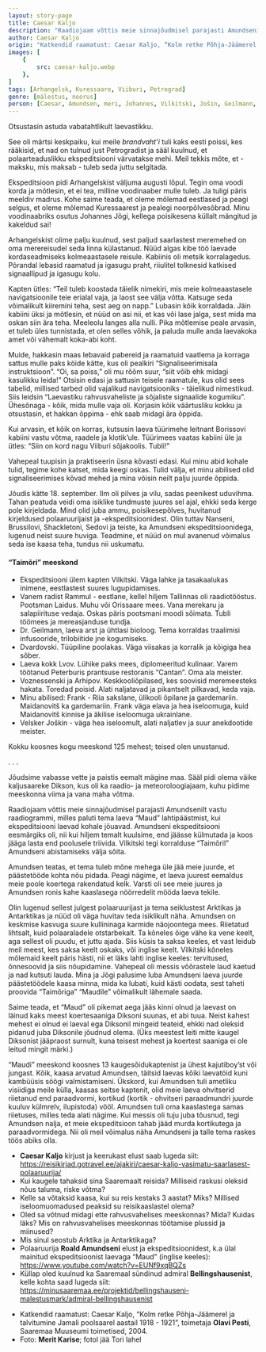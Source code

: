 ```yaml
---
layout: story-page
title: Caesar Kaljo
description: "Raadiojaam võttis meie sinnajõudmisel parajasti Amundsenilt vastu raadiogrammi, milles paluti tema laeva “Maud” lahitpäästmist."
author: Caesar Kaljo
origin: "Katkendid raamatust: Caesar Kaljo, “Kolm retke Põhja-Jäämerel ja talvitumine Jamali poolsaarel aastail 1918-1921”, toimetaja Olavi Pesti, Saaremaa Muuseumi toimetised, 2004."
images: [
    {
        src: caesar-kaljo.webp
    },
]
tags: [Arhangelsk, Kuressaare, Viiburi, Petrograd]
genre: [mälestus, noorus]
person: [Caesar, Amundsen, meri, Johannes, Vilkitski, Jošin, Geilmann, Dvardovski, Voznessenski, Arhipov, Frank, Maidanovitš, Dikson, Borissov, Lvov, Rammul, Laidus]
---
```


<!-- # {{$doc.title}} -->


Otsustasin astuda vabatahtlikult laevastikku. 

See oli märtsi keskpaiku, kui meile *brandvaht’i* tuli kaks eesti poissi, kes rääkisid, et nad on tulnud just Petrogradist ja sääl kuulnud, et polaarteaduslikku ekspeditsiooni värvatakse mehi. Meil tekkis mõte, et - maksku, mis maksab - tuleb seda juttu selgitada.

Ekspeditsioon pidi Arhangelskist väljuma augusti lõpul. Tegin oma voodi korda ja mõtlesin, et ei tea, milline voodinaaber mulle tuleb. Ja tuligi päris meeldiv madrus. Kohe saime teada, et oleme mõlemad eestlased ja peagi selgus, et oleme mõlemad Kuressaarest ja pealegi noorpõlvesõbrad. Minu voodinaabriks osutus Johannes Jõgi, kellega poisikesena küllalt mängitud ja kakeldud sai!

Arhangelskist olime palju kuulnud, sest paljud saarlastest meremehed on oma merereisudel seda linna külastanud. Nüüd algas kibe töö laevade kordaseadmiseks kolmeaastasele reisule. Kabiinis oli metsik korralagedus. Põrandal lebasid raamatud ja igasugu praht, riiulitel tolknesid katkised signaallipud ja igasugu kolu.

Kapten ütles: “Teil tuleb koostada täielik nimekiri, mis meie kolmeaastasele navigatsioonile teie erialal vaja, ja laost see välja võtta. Katsuge seda võimalikult kiiremini teha, sest aeg on napp.” Lubasin kõik korraldada. Jäin kabiini üksi ja mõtlesin, et nüüd on asi nii, et kas või lase jalga, sest mida ma oskan siin ära teha. Meeleolu langes alla nulli. Pika mõtlemise peale arvasin, et tuleb üles tunnistada, et olen selles võhik, ja paluda mulle anda laevakoka amet või vähemalt koka-abi koht.

Muide, hakkasin maas lebavaid pabereid ja raamatuid vaatlema ja korraga sattus mulle paks köide kätte, kus oli pealkiri “Signaliseerimisala instruktsioon”. “Oi, sa poiss,” oli mu rõõm suur, “siit võib ehk midagi kasulikku leida!” Otsisin edasi ja sattusin teisele raamatule, kus olid sees tabelid, millised tarbed olid vajalikud navigatsiooniks - täielikud nimestikud. Siis leidsin “Laevastiku rahvusvaheliste ja sõjaliste signaalide kogumiku”. Ühesõnaga - kõik, mida mulle vaja oli. Korjasin kõik väärtusliku kokku ja otsustasin, et hakkan õppima - ehk saab midagi ära õppida.

Kui arvasin, et kõik on korras, kutsusin laeva tüürimehe leitnant Borissovi kabiini vastu võtma, raadele ja klotik’ule. Tüürimees vaatas kabiini üle ja ütles: “Siin on kord nagu Viiburi sõjakoolis. Tubli!”

Vahepeal tuupisin ja praktiseerin üsna kõvasti edasi. Kui minu abid kohale tulid, tegime kohe katset, mida keegi oskas. Tulid välja, et minu abilised olid signaliseerimises kõvad mehed ja mina võisin neilt palju juurde õppida.

Jõudis kätte 18. september. Ilm oli pilves ja vilu, sadas peenikest uduvihma. Tahan peatuda veidi oma isiklike tundmuste juures sel ajal, ehkki seda kerge pole kirjeldada. Mind olid juba ammu, poisikesepõlves, huvitanud kirjeldused polaaruurijaist ja -ekspeditsioonidest. Olin tuttav Nanseni, Brussilovi, Shackletoni, Sedovi ja teiste, ka Amundseni  ekspeditsioonidega, lugenud neist suure huviga. Teadmine, et nüüd on mul avanenud võimalus seda ise kaasa teha, tundus nii uskumatu. 

#### “Taimõri” meeskond

- Ekspeditsiooni ülem kapten Vilkitski. Väga lahke ja tasakaalukas inimene, eestlastest suures lugupidamises.
- Vanem radist Rammul - eestlane, kellel hiljem Tallinnas oli raadiotööstus.
Pootsman Laidus. Muhu või Orissaare mees. Vana merekaru ja salapiirituse vedaja. Oskas päris pootsmani moodi sõimata. Tubli töömees ja mereasjanduse tundja.
- Dr. Geilmann, laeva arst ja ühtlasi bioloog. Tema korraldas traalimisi infusooride, trilobiitide jne kogumiseks.
- Dvardovski. Tüüpiline poolakas. Väga viisakas ja korralik ja kõigiga hea sõber.
- Laeva kokk Lvov. Lühike paks mees, diplomeeritud kulinaar. Varem töötanud Peterburis prantsuse restoranis “Cantan”. Oma ala meister.
- Voznessenski ja Arhipov. Keskkooliõpilased, kes soovisid meremeesteks hakata. Toredad poisid. Alati naljatavad ja pikantselt pilkavad, keda vaja. 
- Minu abilised: Frank - Riia sakslane, ülikooli õpilane ja gardemariin. Maidanovitš ka gardemariin. Frank väga elava ja hea iseloomuga, kuid Maidanovitš kinnise ja äkilise iseloomuga ukrainlane.
- Velsker Joškin - väga hea iseloomult, alati naljatlev ja suur anekdootide meister.
 
Kokku koosnes kogu meeskond 125 mehest; teised olen unustanud. 

. . .

Jõudsime vabasse vette ja paistis eemalt mägine maa. Sääl pidi olema väike kaljusaareke Dikson, kus oli ka raadio- ja meteoroloogiajaam, kuhu pidime meeskonna viima ja vana maha võtma. 

Raadiojaam võttis meie sinnajõudmisel parajasti Amundsenilt vastu raadiogrammi, milles paluti tema laeva “Maud” lahtipäästmist, kui ekspeditsiooni laevad kohale jõuavad. Amundseni ekspeditsiooni eesmärgiks oli, nii kui hiljem temalt kuulsime, end jäässe külmutada ja koos jääga lasta end poolusele triivida. Vilkitski tegi korralduse “Taimõril” Amundseni abistamiseks välja sõita.

Amundsen teatas, et tema tuleb mõne mehega üle jää meie juurde, et päästetööde kohta nõu pidada. Peagi nägime, et laeva juurest eemaldus meie poole koertega rakendatud kelk. Varsti oli see meie juures ja Amundsen ronis kahe kaaslasega nöörredelit mööda laeva tekile.

Olin lugenud sellest julgest polaaruurijast ja tema seiklustest Arktikas ja Antarktikas ja nüüd oli väga huvitav teda isiklikult näha. Amundsen on keskmise kasvuga suure kullininaga karmide näojoontega mees. Riietatud lihtsalt, kuid polaaraladele otstarbekalt. Ta kõneles õige vähe ka vene keelt, aga sellest oli puudu, et juttu ajada. Siis küsis ta saksa keeles, et vast leidub meil meest, kes saksa keelt oskaks, või inglise keelt. Vilkitski kõneles mõlemaid keelt päris hästi, nii et läks lahti inglise keeles: tervitused, õnnesoovid ja siis nõupidamine. Vahepeal oli messis võõrastele laud kaetud ja nad kutsuti lauda. Mina ja Jõgi palusime luba Amundseni laeva juurde päästetöödele kaasa minna, mida ka lubati, kuid kästi oodata, sest taheti proovida “Taimõriga” “Maudile” võimalikult lähemale saada.

Saime teada, et “Maud” oli pikemat aega jääs kinni olnud ja laevast on läinud kaks meest koertesaaniga Diksoni suunas, et abi tuua. Neist kahest mehest ei olnud ei laeval ega Diksonil mingeid teateid, ehkki nad oleksid pidanud juba Diksonile jõudnud olema. (Üks meestest leiti mitte kaugel Diksonist jääpraost surnult, kuna teisest mehest ja koertest saaniga ei ole leitud mingit märki.)

“Maudi” meeskond koosnes 13 kaugesõidukaptenist ja ühest kajutiboy’st või jungast. Kõik, kaasa arvatud Amundsen, täitsid laevas kõiki laevatöid kuni kambüüsis söögi valmistamiseni. Ükskord, kui Amundsen tuli ametliku visiidiga meile külla, kaasas seitse kaptenit, olid meie laeva ohvitserid riietanud end paraadvormi, kortikud (kortik - ohvitseri paraadmundri juurde kuuluv külmrelv, ilupistoda) vööl. Amundsen tuli oma kaaslastega samas riietuses, milles teda alati nägime. Kui messis oli tuju juba tõusnud, tegi Amundsen nalja, et meie ekspeditsioon tahab jääd murda kortikutega ja paraadvormidega. Nii oli meil võimalus näha Amundseni ja talle tema raskes töös abiks olla.

<!-- Autor: Caesar Kaljo, saarlasest polaaruurija ja veel mitmekümne ameti mees -->



<story-author :author="author" :origin="origin"></story-author>



<details-wrapper summary="Mis mõtted tekkisid?">

- **Caesar Kaljo** kirjust ja keerukast elust saab lugeda siit: https://reisikirjad.gotravel.ee/ajakiri/caesar-kaljo-vasimatu-saarlasest-polaaruurija/
- Kui kaugele tahaksid sina Saaremaalt reisida? Milliseid raskusi oleksid nõus taluma, riske võtma?
- Kelle sa võtaksid kaasa, kui su reis kestaks 3 aastat? Miks? Millised iseloomuomadused peaksid su reisikaaslastel olema?
- Oled sa võtnud midagi ette rahvusvahelises meeskonnas? Mida? Kuidas läks? Mis on rahvusvahelises meeskonnas töötamise plussid ja miinused?
- Mis sinul seostub Arktika ja Antarktikaga?
- Polaaruurija **Roald Amundseni** elust ja ekspeditsioonidest, k.a ülal mainitud ekspeditsioonist laevaga “Maud” (inglise keeles): https://www.youtube.com/watch?v=EUNf9xqBQZs
- Küllap oled kuulnud ka Saaremaal sündinud admiral **Bellingshausenist**, kelle kohta saad lugeda siit: https://minusaaremaa.ee/projektid/bellingshauseni-malestusmark/admiral-bellingshausenist

</details-wrapper>


<details-wrapper summary="Allikad" class="text-sm" icon="icon-park-outline:document-folder">

- Katkendid raamatust: Caesar Kaljo, “Kolm retke Põhja-Jäämerel ja talvitumine Jamali poolsaarel aastail 1918 - 1921”, toimetaja **Olavi Pesti**, Saaremaa Muuseumi toimetised, 2004.
- Foto: **Merit Karise**; fotol jää Tori lahel

</details-wrapper>

